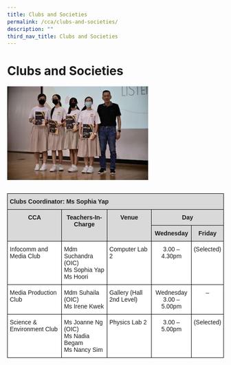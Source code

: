 ```yaml
---
title: Clubs and Societies
permalink: /cca/clubs-and-societies/
description: ""
third_nav_title: Clubs and Societies
---
```

Clubs and Societies
===================

<img src="/images/infocomm1.jpg" style="width:65%" align="left">

<br clear="left">

<br>


<style type="text/css">
.tg  {border-collapse:collapse;border-spacing:0;}
.tg td{border-color:black;border-style:solid;border-width:1px;font-family:Arial, sans-serif;font-size:14px;
  overflow:hidden;padding:10px 5px;word-break:normal;}
.tg th{border-color:black;border-style:solid;border-width:1px;font-family:Arial, sans-serif;font-size:14px;
  font-weight:normal;overflow:hidden;padding:10px 5px;word-break:normal;}
.tg .tg-xqm4{background-color:#D9D9D9;font-weight:bold;text-align:left;vertical-align:top}
.tg .tg-px6y{background-color:#D9D9D9;font-weight:bold;text-align:center;vertical-align:top}
.tg .tg-ktyi{background-color:#FFF;text-align:left;vertical-align:top}
.tg .tg-7yig{background-color:#FFF;text-align:center;vertical-align:top}
</style>
<table class="tg">
<thead>
  <tr>
    <th class="tg-xqm4" colspan="5">Clubs Coordinator: Ms Sophia Yap</th>
  </tr>
</thead>
<tbody>
  <tr>
    <td class="tg-px6y" rowspan="2">CCA</td>
    <td class="tg-px6y" rowspan="2">Teachers-In-Charge</td>
    <td class="tg-px6y" rowspan="2">Venue</td>
    <td class="tg-px6y" colspan="2">Day</td>
  </tr>
  <tr>
    <td class="tg-px6y">Wednesday</td>
    <td class="tg-px6y">Friday</td>
  </tr>
  <tr>
    <td class="tg-ktyi">Infocomm and Media Club</td>
    <td class="tg-ktyi">Mdm Suchandra (OIC)<br>Ms Sophia Yap<br>Ms Hoori</td>
    <td class="tg-ktyi">Computer Lab 2</td>
    <td class="tg-7yig">3.00 – 4.30pm</td>
    <td class="tg-7yig">(Selected)</td>
  </tr>
  <tr>
    <td class="tg-ktyi">Media Production Club</td>
    <td class="tg-ktyi">Mdm Suhaila (OIC)<br>Ms Irene Kwek </td>
    <td class="tg-ktyi">Gallery (Hall 2nd Level)</td>
    <td class="tg-7yig">Wednesday<br>3.00 – 5.00pm<br>
    </td><td class="tg-7yig">–</td>
  </tr>
  <tr>
    <td class="tg-ktyi">Science &amp; Environment Club</td>
    <td class="tg-ktyi">Ms Joanne Ng (OIC)<br>Ms Nadia Begam <br>Ms Nancy Sim</td>
    <td class="tg-ktyi">Physics Lab 2</td>
    <td class="tg-7yig">3.00 – 5.00pm</td>
    <td class="tg-7yig">(Selected)</td>
  </tr>
</tbody>
</table>